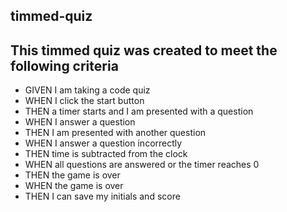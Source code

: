 ## timmed-quiz

## This timmed quiz was created to meet the following criteria

* GIVEN I am taking a code quiz<br>
* WHEN I click the start button<br>
* THEN a timer starts and I am presented with a question<br>
* WHEN I answer a question<br>
* THEN I am presented with another question<br>
* WHEN I answer a question incorrectly<br>
* THEN time is subtracted from the clock<br>
* WHEN all questions are answered or the timer reaches 0 <br>
* THEN the game is over<br>
* WHEN the game is over<br>
* THEN I can save my initials and score<br>
